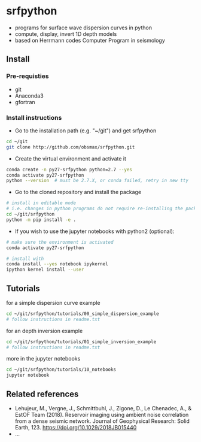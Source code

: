 # srfpython
  
- programs for surface wave dispersion curves in python
- compute, display, invert 1D depth models
- based on Herrmann codes Computer Program in seismology


## Install

### Pre-requisties
* git
* Anaconda3
* gfortran

### Install instructions
- Go to the installation path (e.g. "~/git") and get srfpython
```bash
cd ~/git
git clone http://github.com/obsmax/srfpython.git
```

- Create the virtual environment and activate it

```bash
conda create -n py27-srfpython python=2.7 --yes
conda activate py27-srfpython
python --version  # must be 2.7.X, or conda failed, retry in new tty
```

- Go to the cloned repository and install the package

```bash
# install in editable mode 
# i.e. changes in python programs do not require re-installing the package
cd ~/git/srfpython
python -m pip install -e .
```

- If you wish to use the jupyter notebooks with python2 (optional):


```bash
# make sure the environment is activated
conda activate py27-srfpython

# install with
conda install --yes notebook ipykernel
ipython kernel install --user
```

## Tutorials
for a simple dispersion curve example 
```bash
cd ~/git/srfpython/tutorials/00_simple_dispersion_example
# follow instructions in readme.txt 
```

for an depth inversion example 
```bash
cd ~/git/srfpython/tutorials/01_simple_inversion_example
# follow instructions in readme.txt 
```

more in the jupyter notebooks
```bash
cd ~/git/srfpython/tutorials/10_notebooks
jupyter notebook 
```

## Related references

* Lehujeur, M., Vergne, J., Schmittbuhl, J., Zigone, D., Le Chenadec, A., & EstOF Team (2018). Reservoir imaging using ambient noise correlation from a dense seismic network. Journal of Geophysical Research: Solid Earth, 123. https://doi.org/10.1029/2018JB015440
* ...